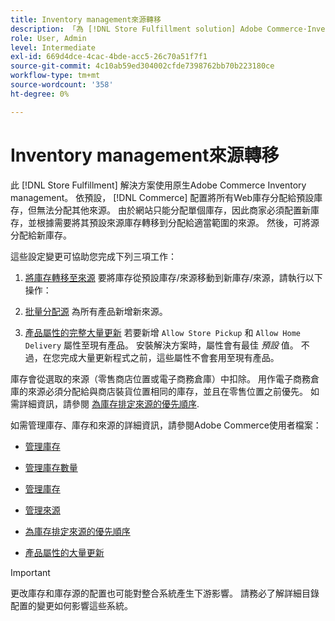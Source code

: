 ```yaml
---
title: Inventory management來源轉移
description: 「為 [!DNL Store Fulfillment solution] Adobe Commerce·Inventory management。 設定新庫存並將庫存從預設庫存中轉移出來，這樣您就可以將它分配給配置為啟用「儲存完成」解決方案所需的儲存裝貨功能的來源。
role: User, Admin
level: Intermediate
exl-id: 669d4dce-4cac-4bde-acc5-26c70a51f7f1
source-git-commit: 4c10ab59ed304002cfde7398762bb70b223180ce
workflow-type: tm+mt
source-wordcount: '358'
ht-degree: 0%

---
```



# Inventory management來源轉移

此 [!DNL Store Fulfillment] 解決方案使用原生Adobe Commerce Inventory management。 依預設， [!DNL Commerce] 配置將所有Web庫存分配給預設庫存，但無法分配其他來源。 由於網站只能分配單個庫存，因此商家必須配置新庫存，並根據需要將其預設來源庫存轉移到分配給適當範圍的來源。 然後，可將源分配給新庫存。

這些設定變更可協助您完成下列三項工作：

1. [將庫存轉移至來源](https://docs.magento.com/user-guide/catalog/inventory-bulk-transfer-inventory.html) 要將庫存從預設庫存/來源移動到新庫存/來源，請執行以下操作：

1. [批量分配源](https://docs.magento.com/user-guide/catalog/inventory-bulk-assign-sources.html) 為所有產品新增新來源。

1. [產品屬性的完整大量更新](https://docs.magento.com/user-guide/stores/bulk-product-attribute-update.html) 若要新增 `Allow Store Pickup` 和 `Allow Home Delivery` 屬性至現有產品。 安裝解決方案時，屬性會有最佳 *預設* 值。 不過，在您完成大量更新程式之前，這些屬性不會套用至現有產品。

庫存會從選取的來源（零售商店位置或電子商務倉庫）中扣除。 用作電子商務倉庫的來源必須分配給與商店裝貨位置相同的庫存，並且在零售位置之前優先。 如需詳細資訊，請參閱 [為庫存排定來源的優先順序](https://docs.magento.com/user-guide/catalog/inventory-stock-priority.html).

如需管理庫存、庫存和來源的詳細資訊，請參閱Adobe Commerce使用者檔案：

- [管理庫存](https://docs.magento.com/user-guide/catalog/inventory-management.html)

- [管理庫存數量](https://docs.magento.com/user-guide/catalog/inventory-manage-inventory-quantities.html)

- [管理庫存](https://docs.magento.com/user-guide/catalog/inventory-stock.html)

- [管理來源](https://docs.magento.com/user-guide/catalog/inventory-sources.html)

- [為庫存排定來源的優先順序](https://docs.magento.com/user-guide/catalog/inventory-stock-priority.html)

- [產品屬性的大量更新](https://docs.magento.com/user-guide/stores/bulk-product-attribute-update.html)


>[!IMPORTANT]
>
>更改庫存和庫存源的配置也可能對整合系統產生下游影響。 請務必了解詳細目錄配置的變更如何影響這些系統。
